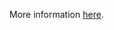 More information [here](https://docs.prismacloud.io/en/enterprise-edition/policy-reference/google-cloud-policies/google-cloud-networking-policies/ensure-gcp-google-compute-firewall-ingress-does-not-allow-unrestricted-ftp-access).
